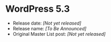 # WordPress 5.3

- Release date: _[Not yet released]_
- Release name: _[To Be Announced]_
- Original Master List post: _[Not yet released]_